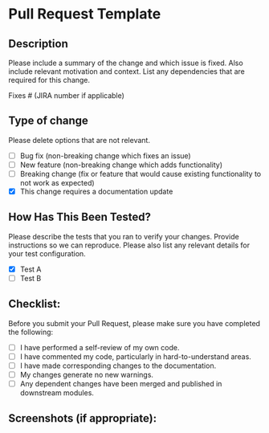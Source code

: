 # Pull Request Template

## Description

Please include a summary of the change and which issue is fixed. Also include relevant motivation and context. List any dependencies that are required for this change.

Fixes # (JIRA number if applicable)

## Type of change

Please delete options that are not relevant.

- [ ] Bug fix (non-breaking change which fixes an issue)
- [ ] New feature (non-breaking change which adds functionality)
- [ ] Breaking change (fix or feature that would cause existing functionality to not work as expected)
- [x] This change requires a documentation update

## How Has This Been Tested?

Please describe the tests that you ran to verify your changes. Provide instructions so we can reproduce. Please also list any relevant details for your test configuration.

- [x] Test A
- [ ] Test B

## Checklist:

Before you submit your Pull Request, please make sure you have completed the following:

- [ ] I have performed a self-review of my own code.
- [ ] I have commented my code, particularly in hard-to-understand areas.
- [ ] I have made corresponding changes to the documentation.
- [ ] My changes generate no new warnings.
- [ ] Any dependent changes have been merged and published in downstream modules.

## Screenshots (if appropriate):

